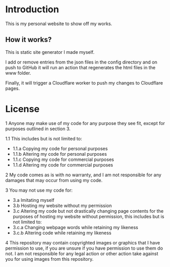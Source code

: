 # Introduction
This is my personal website to show off my works.

## How it works?
This is static site generator I made myself. 

I add or remove entries from the json files in the config directory and on push to GitHub it will run an action that regenerates the html files in the www folder. 

Finally, it will trigger a Cloudflare worker to push my changes to Cloudflare pages.

# License
1 Anyone may make use of my code for any purpose they see fit, except for purposes outlined in section 3. 

1.1 This includes but is not limited to:
- 1.1.a Copying my code for personal purposes
- 1.1.b Altering my code for personal purposes
- 1.1.c Copying my code for commercial purposes
- 1.1.d Altering my code for commercial purposes

2 My code comes as is with no warranty, and I am not responsible for any damages that may occur from using my code. 

3 You may not use my code for:
- 3.a Imitating myself
- 3.b Hosting my website without my permission
- 3.c Altering my code but not drastically changing page contents for the purposes of hosting my website without permission, this includes but is not limited to:
- 3.c.a Changing webpage words while retaining my likeness
- 3.c.b Altering code while retaining my likeness

4 This repository may contain copyrighted images or graphics that I have permission to use, if you are unsure if you have permission to use them do not. I am not responsible for any legal action or other action take against you for using images from this repository.